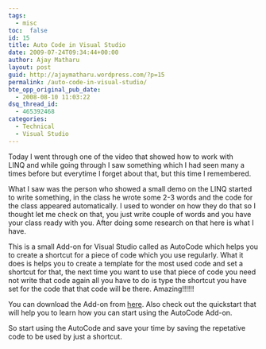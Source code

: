 ```yaml
---
tags: 
  - misc
toc:  false
id: 15
title: Auto Code in Visual Studio
date: 2009-07-24T09:34:44+00:00
author: Ajay Matharu
layout: post
guid: http://ajaymatharu.wordpress.com/?p=15
permalink: /auto-code-in-visual-studio/
bte_opp_original_pub_date:
  - 2008-08-10 11:03:22
dsq_thread_id:
  - 465392468
categories:
  - Technical
  - Visual Studio
---
```

Today I went through one of the video that showed how to work with LINQ and while going through I saw something which I had seen many a times before but everytime I forget about that, but this time I remembered.

What I saw was the person who showed a small demo on the LINQ started to write something, in the class he wrote some 2-3 words and the code for the class appeared automatically. I used to wonder on how they do that so I thought let me check on that, you just write couple of words and you have your class ready with you. After doing some research on that here is what I have.

This is a small Add-on for Visual Studio called as AutoCode which helps you to create a shortcut for a piece of code which you use regularly. What it does is helps you to create a template for the most used code and set a shortcut for that, the next time you want to use that piece of code you need not write that code again all you have to do is type the shortcut you have set for the code that that code will be there. Amazing!!!!!!

You can download the Add-on from <a title="AutoCode" href="http://www.devprojects.net/download.aspx" target="_blank">here</a>. Also check out the quickstart that will help you to learn how you can start using the AutoCode Add-on.

So start using the AutoCode and save your time by saving the repetative code to be used by just a shortcut.

